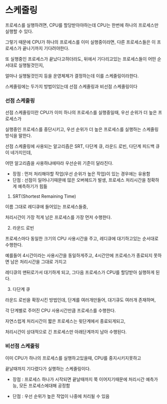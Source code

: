 # 스케줄링
프로세스를 실행하려면, CPU를 할당받아야하는데 CPU는 한번에 하나의 프로세스만 실행할 수 있다. 

그렇기 때문에 CPU가 하나의 프로세스를 이미 실행중이라면, 다른 프로세스들은 이 프로세스가 끝나기까지 기다려야한다.

또 실행중인 프로세스가 끝났다고하더라도, 뒤에서 기다리고있는 프로세스들이 어떤 순서대로 실행될것인지,

얼마나 실행될것인지 등을 운영체제가 결정하는데 이를 스케줄링이라한다. 

스케줄링에는 두가지 방법이있는데 선점 스케줄링과 비선점 스케줄링이다

### 선점 스케줄링

선점 스케줄링이란 CPU가 이미 하나의 프로세스를 실행중일때,  우선 순위가 더 높은 프로세스가 

실행중인 프로세스를 중단시키고, 우선 순위가 더 높은 프로세스를 실행하는 스케줄링 방식을 말한다. 

선점 스케줄링에 사용되는 알고리즘은 SRT, 다단계 큐, 라운드 로빈, 다단계 피드백 큐 이 네가지인데,

어떤 알고리즘을 사용하냐에따라 우선순위 기준이 달라진다.

- 장점 : 먼저 처리해야할 작업(우선 순위가 높은 작업)이 있는 경우에는 유용함
- 단점 : 선점이 일어나기때문에 많은 오버헤드가 발생, 프로세스 처리시간을 정확하게 예측하기가 힘듦

1. SRT(Shortest Remaining Time)

이름 그대로 레디큐에 들어있는 프로세스들중,

 처리시간이 가장 적게 남은 프로세스를 가장 먼저 수행한다.

2. 라운드 로빈

프로세스마다 동일한 크기의 CPU 사용시간을 주고,  레디큐에 대기하고있는 순서대로 수행한다.

예를들어 4시간이라는 사용시간을 동일하게주고, 4시간안에 프로세스가 종료되지 못하면 남은 처리시간을 그대로 가지고 

레디큐의 맨뒤로가서 대기하게 되고, 그다음 프로세스가 CPU를 할당받아 실행하게 된다.


3.  다단계 큐

라운드 로빈을 확장시킨 방법인데, 단계를 여러개만들어, 대기큐도 여러개 존재하며, 

각 단계별로 주어진 CPU 사용시간만큼 프로세스를 수행한다.

자연스럽게 처리시간이 짧은 프로세스는 윗단계에서 종료되게되고,

처리시간이 상대적으로 긴 프로세스만 아래단계까지 남아 수행된다.


### 비선점 스케줄링

이미 CPU가 하나의 프로세스를 실행하고있을때, CPU를 중지시키지못하고

끝날때까지 기다렸다가 실행하는 스케줄링이다.

- 장점 : 프로세스 하나가 시작되면 끝날때까지 쭉 이어지기때문에 처리시간 예측가능, 모든 프로세스에대해 공정함

- 단점 : 우선 순위가 높은 작업이 나중에 처리될 수 있음


